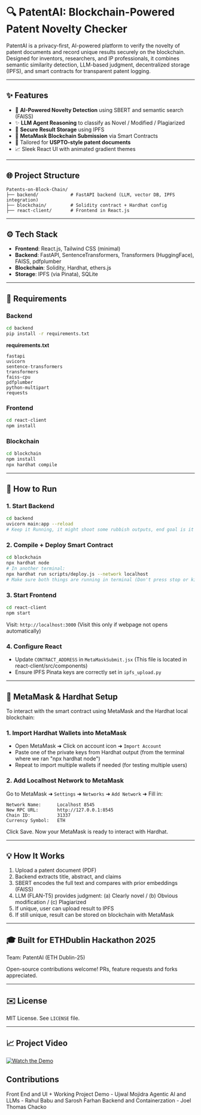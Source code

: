 # 🔍 PatentAI: Blockchain-Powered Patent Novelty Checker

PatentAI is a privacy-first, AI-powered platform to verify the novelty of patent documents and record unique results securely on the blockchain. Designed for inventors, researchers, and IP professionals, it combines semantic similarity detection, LLM-based judgment, decentralized storage (IPFS), and smart contracts for transparent patent logging.

---

## ✨ Features

* 🧠 **AI-Powered Novelty Detection** using SBERT and semantic search (FAISS)
* ✨ **LLM Agent Reasoning** to classify as Novel / Modified / Plagiarized
* 💾 **Secure Result Storage** using IPFS
* 🚀 **MetaMask Blockchain Submission** via Smart Contracts
* 📖 Tailored for **USPTO-style patent documents**
* 📈 Sleek React UI with animated gradient themes

---

## 🌐 Project Structure

```
Patents-on-Block-Chain/
├── backend/            # FastAPI backend (LLM, vector DB, IPFS integration)
├── blockchain/         # Solidity contract + Hardhat config
├── react-client/       # Frontend in React.js
```

---

## ⚙️ Tech Stack

* **Frontend**: React.js, Tailwind CSS (minimal)
* **Backend**: FastAPI, SentenceTransformers, Transformers (HuggingFace), FAISS, pdfplumber
* **Blockchain**: Solidity, Hardhat, ethers.js
* **Storage**: IPFS (via Pinata), SQLite

---

## 🚫 Requirements

### Backend

```bash
cd backend
pip install -r requirements.txt
```

**requirements.txt**

```
fastapi
uvicorn
sentence-transformers
transformers
faiss-cpu
pdfplumber
python-multipart
requests
```

### Frontend

```bash
cd react-client
npm install
```

### Blockchain

```bash
cd blockchain
npm install
npx hardhat compile
```

---

## 🔧 How to Run

### 1. Start Backend

```bash
cd backend
uvicorn main:app --reload
# Keep it Running, it might shoot some rubbish outputs, end goal is it will show uvicorn started at: https:\\ (our backend URL)
```

### 2. Compile + Deploy Smart Contract

```bash
cd blockchain
npx hardhat node
# In another terminal:
npx hardhat run scripts/deploy.js --network localhost
# Make sure both things are running in terminal (Don't press stop or kill)
``` 
### 3. Start Frontend

```bash
cd react-client
npm start
```

Visit: `http://localhost:3000` (Visit this only if webpage not opens automatically)

### 4. Configure React

* Update `CONTRACT_ADDRESS` in `MetaMaskSubmit.jsx` (This file is located in react-client/src/components)
* Ensure IPFS Pinata keys are correctly set in `ipfs_upload.py`

---

## 🦊 MetaMask & Hardhat Setup

To interact with the smart contract using MetaMask and the Hardhat local blockchain:

### 1. Import Hardhat Wallets into MetaMask

* Open MetaMask ➜ Click on account icon ➜ `Import Account`
* Paste one of the private keys from Hardhat output (from the terminal where we ran "npx hardhat node")
* Repeat to import multiple wallets if needed (for testing multiple users)

### 2. Add Localhost Network to MetaMask

Go to MetaMask ➜ `Settings` ➜ `Networks` ➜ `Add Network` ➜ Fill in:

```
Network Name:      Localhost 8545
New RPC URL:       http://127.0.0.1:8545
Chain ID:          31337
Currency Symbol:   ETH
```

Click Save. Now your MetaMask is ready to interact with Hardhat.

---

## 💡 How It Works

1. Upload a patent document (PDF)
2. Backend extracts title, abstract, and claims
3. SBERT encodes the full text and compares with prior embeddings (FAISS)
4. LLM (FLAN-T5) provides judgment: (a) Clearly novel / (b) Obvious modification / (c) Plagiarized
5. If unique, user can upload result to IPFS
6. If still unique, result can be stored on blockchain with MetaMask

---

## 🎓 Built for ETHDublin Hackathon 2025

Team: PatentAI (ETH Dublin-25)

Open-source contributions welcome! PRs, feature requests and forks appreciated.

---

## ✉️ License

MIT License. See `LICENSE` file.

---

## 📈 Project Video

[![Watch the Demo](https://img.youtube.com/vi/NBk4JuVnN9Y/0.jpg)](https://youtu.be/NBk4JuVnN9Y)

## Contributions

Front End and UI + Working Project Demo - Ujwal Mojidra
Agentic AI and LLMs - Rahul Babu and Sarosh Farhan
Backend and Containerzation - Joel Thomas Chacko
